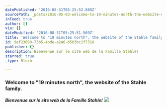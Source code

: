```yaml
---
datePublished: '2016-08-31T05:25:52.888Z'
sourcePath: _posts/2016-05-03-welcome-to-19-minutes-north-the-website-of-the-stahle-fam.md
inFeed: true
author: []
via: {}
dateModified: '2016-08-31T05:25:51.569Z'
title: 'Welcome to "19 minutes north", the website of the Stahle family.'
id: 9ef23690-73b5-4bde-a246-b503bc1f7318
publisher: {}
description: Bienvenue sur le site web de la Famille Stahle!
starred: true
_type: Blurb

---
```

### **Welcome to "19 minutes north", the website of the Stahle family.**

_**Bienvenue sur le site web de la Famille Stahle!**_
![](https://the-grid-user-content.s3-us-west-2.amazonaws.com/ca053bcd-65ca-4980-bcb5-dbc3b02781e6.jpg)